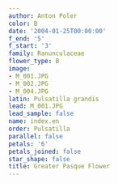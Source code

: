 ```yaml
---
author: Anton Poler
color: B
date: '2004-01-25T00:00:00'
f_end: '5'
f_start: '3'
family: Ranunculaceae
flower_type: B
image:
- M_001.JPG
- M_002.JPG
- M_004.JPG
latin: Pulsatilla grandis
lead: M_001.JPG
lead_sample: false
name: index.en
order: Pulsatilla
parallel: false
petals: '6'
petals_joined: false
star_shape: false
title: Greater Pasque Flower
---
```

